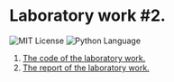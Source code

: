 # Laboratory work #2.
<img src="https://img.shields.io/github/license/DimaPermyakov/IU5?color=brightgreen" alt="MIT License"> <img src="https://img.shields.io/badge/language-Python-blue.svg" alt="Python Language">

1. [The code of the laboratory work.](https://github.com/IU5-IT/IU5-IT/tree/main/Term-3/BKIT-2022/03-lab-02-DimaPermyakov/Code)
2. [The report of the laboratory work.](https://github.com/IU5-IT/IU5-IT/tree/main/Term-3/BKIT-2022/03-lab-02-DimaPermyakov/%20Report)
